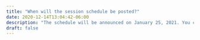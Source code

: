 ```yaml
---
title: "When will the session schedule be posted?"
date: 2020-12-14T13:04:42-06:00
description: "The schedule will be announced on January 25, 2021. You can refer to the schedule page for more details."
draft: false
---
```



